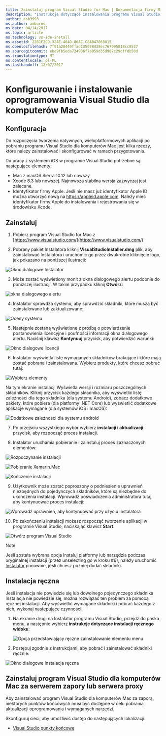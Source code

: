 ```yaml
---
title: Zainstaluj program Visual Studio for Mac | Dokumentacja firmy Microsoft
description: "Instrukcje dotyczące instalowania programu Visual Studio for Mac i dodatkowe składniki wymagane dla aplikacji dla wielu platform."
author: asb3993
ms.author: amburns
ms.date: 04/14/2017
ms.topic: article
ms.technology: vs-ide-install
ms.assetid: 22B1F2CD-32AE-464D-80AC-C8AB4786B015
ms.openlocfilehash: 7f91a28449ffad135058438ec767095818cc8527
ms.sourcegitcommit: ebe9fb5eda724936f7a059d35d987c29dffdb50d
ms.translationtype: MT
ms.contentlocale: pl-PL
ms.lasthandoff: 12/07/2017
---
```

# <a name="setup-and-install-visual-studio-for-mac"></a>Konfigurowanie i instalowanie oprogramowania Visual Studio dla komputerów Mac

## <a name="setup"></a>Konfiguracja

Do rozpoczęcia tworzenia natywnych, wieloplatformowych aplikacji po pobraniu programu Visual Studio dla komputerów Mac jest kilka rzeczy, które należy zainstalować i skonfigurować w ramach przygotowania.

Do pracy z systemem iOS w programie Visual Studio potrzebne są następujące elementy:

* Mac z macOS Sierra 10.12 lub nowszy
* Xcode 8.3 lub nowszej. Najnowsza stabilna wersja zazwyczaj jest zalecane.
* Identyfikator firmy Apple. Jeśli nie masz już identyfikator Apple ID można utworzyć nową na https://appleid.apple.com. Należy mieć identyfikator firmy Apple do instalowania i rejestrowania się w środowisku Xcode.

## <a name="install"></a>Zainstaluj

1. Pobierz program Visual Studio for Mac z [https://www.visualstudio.com/](https://www.visualstudio.com/)

2. Pobrany pakiet Instalatora kliknij **VisualStudioInstaller.dmg** plik, aby zainstalować Instalatora i uruchomić go przez dwukrotne kliknięcie logo, jak pokazano na poniższej ilustracji:

  ![Okno dialogowe Instalator](media/installer-image1.png)

3. Może zostać wyświetlony monit z okna dialogowego alertu podobnie do poniższej ilustracji. W takim przypadku kliknij **Otwórz**:

  ![okna dialogowego alertu](media/installer-image2.png)

4. Instalator sprawdza systemu, aby sprawdzić składniki, które muszą być zainstalowane lub zaktualizowane:

  ![Oceny systemu](media/installer-image3.png)

5. Następnie zostaną wyświetlone z prośbą o potwierdzenie postanowienia licencyjne i poufności informacji okna dialogowego alertu. Naciśnij klawisz **Kontynuuj** przycisk, aby potwierdzić warunki:

  ![Okno dialogowe licencji](media/installer-image4.png)

6. Instalator wyświetla listę wymaganych składników brakujące i które mają zostać pobrana i zainstalowana. Wybierz produkty, które chcesz pobrać tutaj:

  ![Wybierz elementy](media/installer-image5.png)

  Na tym ekranie instalacji Wyświetla wersji i rozmiaru poszczególnych składników. Kliknij przycisk każdego składnika, aby wyświetlić listę zależności dla tego składnika (dla systemu Android), zobacz dodatkowe pakiety, które pobiera (dla platformy .NET Core) lub wyświetlić dodatkowe aplikacje wymagane (dla systemów iOS i macOS):

  ![Dodatkowe zależności dla systemu android](media/installer-image6.png)

7. Po przejściu wszystkiego wybór wybierz **instalacji i aktualizacji** przycisk, aby rozpocząć proces instalacji.

8. Instalator uruchamia pobieranie i zainstaluj proces zaznaczonych elementów:

  ![Rozpoczynanie instalacji](media/installer-image7.png)

  ![Pobieranie Xamarin.Mac](media/installer-image8.png)

  ![Kończenie instalacji](media/installer-image9.png)

9. Użytkownik może zostać poproszony o podniesienie uprawnień niezbędnych do pojedynczych składników, które są niezbędne do ukończenia instalacji. Wprowadź poświadczenia administratora tutaj, aby kontynuować proces instalacji:

  ![Wprowadź uprawnień, aby kontynuować przy użyciu Instalatora](media/installer-image10.png)

10. Po zakończeniu instalacji możesz rozpocząć tworzenie aplikacji w programie Visual Studio, naciskając klawisz **Start**:

  ![Otwórz program Visual Studio](media/installer-image11.png)

> [!NOTE]
Jeśli została wybrana opcja Instaluj platformy lub narzędzia podczas oryginalnej instalacji (przez unselecting go w kroku #6), należy uruchomić [Instalator](https://www.visualstudio.com/vs/) ponownie, jeśli chcesz później dodać składniki.

## <a name="manual-installation"></a>Instalacja ręczna

Jeśli instalacja nie powiedzie się lub dowolnego pojedynczego składnika Instalacja nie powiedzie się, można rozwiązać ten problem za pomocą ręcznej instalacji. Aby wyświetlić wymagane składniki i pobrać każdego z nich, wykonaj następujące czynności:

1. Na ekranie drugi na Instalator programu Visual Studio, przejdź do paska menu, a następnie wybierz **instrukcje dotyczące instalacji ręcznego widoku**:

    ![Opcja przedstawiający ręczne zainstalowanie elementu menu](media/installer-image12.png)

2. Postępuj zgodnie z instrukcjami, aby pobrać i zainstalować składniki ręcznie:

  ![Okno dialogowe Instalacja ręczna](media/installer-image13.png)

## <a name="install-visual-studio-for-mac-behind-a-firewall-or-proxy-server"></a>Zainstaluj program Visual Studio dla komputerów Mac za serwerem zapory lub serwera proxy

Aby zainstalować program Visual Studio dla komputerów Mac za zaporą, niektórych punktów końcowych musi być dostępne w celu pobrania aktualizacji oprogramowania i wymaganych narzędzi.

Skonfiguruj sieci, aby umożliwić dostęp do następujących lokalizacji:

* [Visual Studio punkty końcowe](https://docs.microsoft.com/visualstudio/install/install-visual-studio-behind-a-firewall-or-proxy-server)